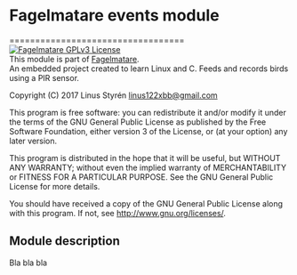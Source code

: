 # Fagelmatare events module

==================================
[![Fagelmatare GPLv3 License](https://img.shields.io/badge/licens-GPLv3_License-blue.svg)](LICENSE)  
This module is part of [Fagelmatare](https://github.com/Linkaan/Fagelmatare).  
An embedded project created to learn Linux and C. Feeds and records birds using a PIR sensor.

Copyright (C) 2017 Linus Styrén <linus122xbb@gmail.com>

This program is free software: you can redistribute it and/or modify
it under the terms of the GNU General Public License as published by
the Free Software Foundation, either version 3 of the License, or
(at your option) any later version.

This program is distributed in the hope that it will be useful,
but WITHOUT ANY WARRANTY; without even the implied warranty of
MERCHANTABILITY or FITNESS FOR A PARTICULAR PURPOSE.  See the
GNU General Public License for more details.

You should have received a copy of the GNU General Public License
along with this program.  If not, see <http://www.gnu.org/licenses/>.

## Module description

Bla bla bla
